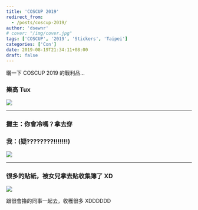 ```yaml
---
title: 'COSCUP 2019'
redirect_from:
  - /posts/coscup-2019/
author: 'dsewnr'
# cover: "/img/cover.jpg"
tags: ['COSCUP', '2019', 'Stickers', 'Taipei']
categories: ['Con']
date: 2019-08-19T21:34:11+08:00
draft: false
---
```


曬一下 COSCUP 2019 的戰利品…

<!--more-->

### 樂高 Tux

![](/images/coscup-2019-tux.jpg)

---

### 攤主：你會冷嗎？拿去穿

### 我：(疑????????!!!!!!!)

![](/images/coscup-2019-t-shirt.jpg)

---

### 很多的貼紙，被女兒拿去貼收集簿了 XD

![](/images/coscup-2019-stickers.jpg)

跟很會擼的同事一起去，收穫很多 XDDDDDD
